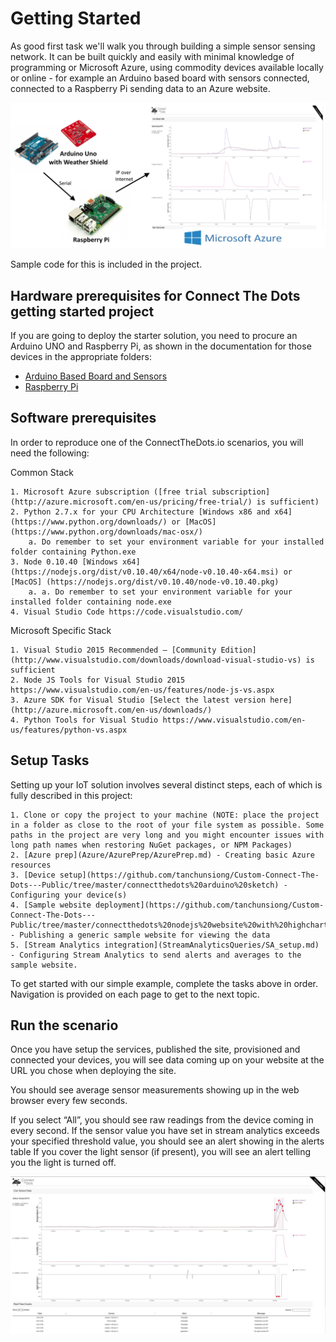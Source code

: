 # Getting Started #
As good first task we'll walk you through building a simple sensor sensing network. It can be built quickly and easily with minimal knowledge of programming or Microsoft Azure, using commodity devices available locally or online - for example an Arduino based board with sensors connected, connected to a Raspberry Pi sending data to an Azure website. 


![](images/Arduino-Pi-IoT.jpg)


Sample code for this is included in the project.

## Hardware prerequisites for Connect The Dots getting started project ##
If you are going to deploy the starter solution, you need to procure an Arduino UNO and Raspberry Pi, as shown in the documentation for those devices in the appropriate folders:

- [Arduino Based Board and Sensors](https://github.com/tanchunsiong/Custom-Connect-The-Dots---Public/tree/master/connectthedots%20arduino%20sketch)
- [Raspberry Pi](https://github.com/tanchunsiong/Custom-Connect-The-Dots---Public/tree/master/connectthedotsservice%20RPi2%20headed%20app%20-%20GPIO)

## Software prerequisites ##
In order to reproduce one of the ConnectTheDots.io scenarios, you will need the following:

Common Stack

	1. Microsoft Azure subscription ([free trial subscription](http://azure.microsoft.com/en-us/pricing/free-trial/) is sufficient)
	2. Python 2.7.x for your CPU Architecture [Windows x86 and x64](https://www.python.org/downloads/) or [MacOS] (https://www.python.org/downloads/mac-osx/)
		a. Do remember to set your environment variable for your installed folder containing Python.exe 
	3. Node 0.10.40 [Windows x64](https://nodejs.org/dist/v0.10.40/x64/node-v0.10.40-x64.msi) or [MacOS] (https://nodejs.org/dist/v0.10.40/node-v0.10.40.pkg)
		a. a. Do remember to set your environment variable for your installed folder containing node.exe 
	4. Visual Studio Code https://code.visualstudio.com/

Microsoft Specific Stack 

	1. Visual Studio 2015 Recommended – [Community Edition](http://www.visualstudio.com/downloads/download-visual-studio-vs) is sufficient
	2. Node JS Tools for Visual Studio 2015 https://www.visualstudio.com/en-us/features/node-js-vs.aspx
	3. Azure SDK for Visual Studio [Select the latest version here](http://azure.microsoft.com/en-us/downloads/)
	4. Python Tools for Visual Studio https://www.visualstudio.com/en-us/features/python-vs.aspx

## Setup Tasks ##
Setting up your IoT solution involves several distinct steps, each of which is fully described in this project:


	1. Clone or copy the project to your machine (NOTE: place the project in a folder as close to the root of your file system as possible. Some paths in the project are very long and you might encounter issues with long path names when restoring NuGet packages, or NPM Packages)
	2. [Azure prep](Azure/AzurePrep/AzurePrep.md) - Creating basic Azure resources
	3. [Device setup](https://github.com/tanchunsiong/Custom-Connect-The-Dots---Public/tree/master/connectthedots%20arduino%20sketch) - Configuring your device(s)
	4. [Sample website deployment](https://github.com/tanchunsiong/Custom-Connect-The-Dots---Public/tree/master/connectthedots%20nodejs%20website%20with%20highcharts) - Publishing a generic sample website for viewing the data
	5. [Stream Analytics integration](StreamAnalyticsQueries/SA_setup.md) - Configuring Stream Analytics to send alerts and averages to the sample website.
  
To get started with our simple example, complete the tasks above in order. Navigation is provided on each page to get to the next topic.

## Run the scenario ##

Once you have setup the services, published the site, provisioned and connected your devices, you will see data coming up on your website at the URL you chose when deploying the site.

You should see average sensor measurements showing up in the web browser every few seconds.

If you select “All”, you should see raw readings from the device coming in every second.
If the sensor value you have set in stream analytics exceeds your specified threshold value, you should see an alert showing in the alerts table
If you cover the light sensor (if present), you will see an alert telling you the light is turned off.

![](images/WebsiteCapture.jpg)
